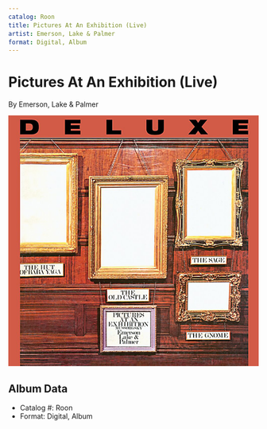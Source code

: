 ```yaml
---
catalog: Roon
title: Pictures At An Exhibition (Live)
artist: Emerson, Lake & Palmer
format: Digital, Album
---
```


# Pictures At An Exhibition (Live)

By Emerson, Lake & Palmer

![](../../assets/albumcovers/Emerson__Lake_and_Palmer-Pictures_At_An_Exhibition_Live.png)

## Album Data

- Catalog #: Roon
- Format: Digital, Album

